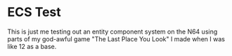 # ECS Test
This is just me testing out an entity component system on the N64 using parts of my god-awful game "The Last Place You Look" I made when I was like 12 as a base.

